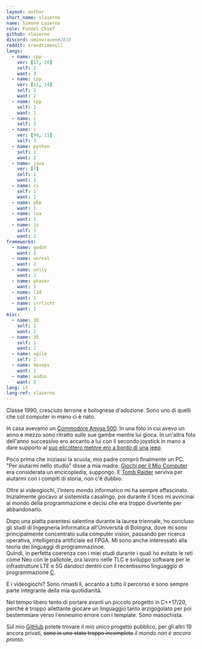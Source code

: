 ```yaml
---
layout: author
short_name: slaierno
name: Simone Laierno
role: Funnel Chief
github: slaierno
discord: uminoraven#2810
reddit: srandtimenull
langs:
  - name: cpp 
    ver: [17, 20]
    self: 2
    want: 3
  - name: cpp
    ver: [11, 14]
    self: 2
    want: 2
  - name: cpp
    self: 2
    want: 1
  - name: c
    self: 2
  - name: c
    ver: [99, 11]
    self: 3
  - name: python
    self: 1
    want: 2
  - name: java
    ver: [7]
    self: 1
    want: 1
  - name: cs
    self: 1
    want: 1
  - name: php
    want: 1
  - name: lua
    want: 1
  - name: js
    self: 1
    want: 2
frameworks:
  - name: godot
    want: 2
  - name: unreal
    want: 2
  - name: unity
    want: 2
  - name: phaser
    want: 1
  - name: l2d
    want: 1
  - name: irrlicht
    want: 2
misc:
  - name: 3D
    self: 1
    want: 2
  - name: 2D
    self: 1
    want: 2
  - name: agile
    self: 2
  - name: devops
    want: 1
  - name: audio
    want: 2
lang: it
lang-ref: slaierno
---
```


Classe 1990, cresciuto terrone e bolognese d'adozione. Sono uno di quelli che col computer in mano ci è nato.

In casa avevamo un [Commodore Amiga 500](https://en.wikipedia.org/wiki/Amiga_500). In una foto in cui avevo un anno e mezzo sono ritratto sulle sue gambe mentre lui gioca. In un'altra foto dell'anno successivo ero accanto a lui con il secondo joystick in mano a dare supporto al [suo elicottero metnre ero a bordo di una jeep](https://en.wikipedia.org/wiki/Silkworm_\(video_game\)).

Poco prima che iniziassi la scuola, mio padre comprò finalmente un PC. "Per aiutarmi nello studio" disse a mia madre. [Giochi per il Mio Computer](https://it.wikipedia.org/wiki/Giochi_per_il_mio_computer) era considerata un encicopledia, suppongo. E [Tomb Raider](https://en.wikipedia.org/wiki/Tomb_Raider_\(1996_video_game\)) serviva per aiutarmi con i compiti di storia, non c'è dubbio.

Oltre ai videogiochi, l'intero mondo informatico mi ha sempre affascinato. Inizialmente giocavo al sistemista casalingo, poi durante il liceo mi avvicinai al mondo della programmazione e decisi che era troppo divertente per abbandonarlo.

Dopo una piatta parentesi salentina durante la laurea triennale, ho concluso gli studi di Ingegneria Informatica all'Università di Bologna, dove mi sono principalmente concentrato sulla computer vision, passando per ricerca operativa, intelligenza artificiale ed FPGA. Mi sono anche interessato alla teoria dei linguaggi di programmazinoe.  
Quindi, in perfetta coerenza con i miei studi durante i quali ho evitato le reti come Neo con le pallotole, ora lavoro nelle TLC e sviluppo software per le infrastrutture LTE e 5G dandoci dentro con il recentissimo linguaggio di programmazione [C](https://en.wikipedia.org/wiki/C_\(programming_language\)).

E i videogiochi? Sono rimasti lì, accanto a tutto il percorso e sono sempre parte integrante della mia quotidianità.

Nel tempo libero tento di portare avanti un piccolo progetto in C++17/20, perché è troppo allettante giocare un linguaggio tanto arzigogolato per poi bestemmiare verso l'ennesimo errore con i template. Sono masochista.

Sul mio [GitHub](https://www.github.com/slaierno) potete trovare il mio unico progetto pubblico, per gli altri 19 ancora privati, ~~sono in uno stato troppo incompleto~~ *il mondo non è ancora pronto*.